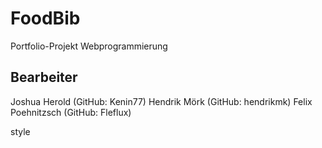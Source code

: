 # FoodBib
Portfolio-Projekt Webprogrammierung
## Bearbeiter
Joshua Herold (GitHub: Kenin77)
Hendrik Mörk (GitHub: hendrikmk)
Felix Poehnitzsch (GitHub: Fleflux)

style
